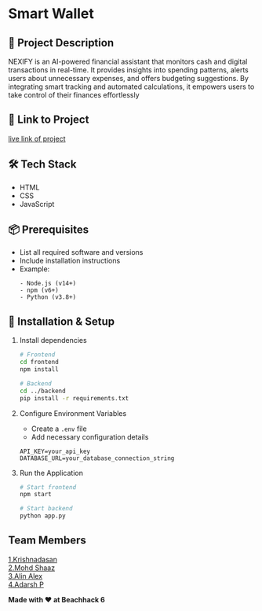 # Smart Wallet

## 🚀 Project Description
NEXIFY is an AI-powered 
financial assistant that monitors cash and 
digital transactions in real-time. It 
provides insights into spending patterns, 
alerts users about unnecessary expenses, 
and offers budgeting suggestions. By 
integrating smart tracking and automated 
calculations, it empowers users to take 
control of their finances effortlessly


## 🎯 Link to Project
[live link of project](live_link)

## 🛠 Tech Stack
- HTML
- CSS
- JavaScript

## 📦 Prerequisites
- List all required software and versions
- Include installation instructions
- Example:
  ```
  - Node.js (v14+)
  - npm (v6+)
  - Python (v3.8+)
  ```

## 🔧 Installation & Setup

1. Install dependencies
   ```bash
   # Frontend
   cd frontend
   npm install

   # Backend
   cd ../backend
   pip install -r requirements.txt
   ```

2. Configure Environment Variables
   
   - Create a `.env` file
   - Add necessary configuration details
     
   ```
   API_KEY=your_api_key
   DATABASE_URL=your_database_connection_string
   ```

4. Run the Application
   ```bash
   # Start frontend
   npm start

   # Start backend
   python app.py
   ```

## Team Members
  [1.Krishnadasan](BoOGeyMaN018)   
  [2.Mohd Shaaz](SHXZ7)   
  [3.Alin Alex](AlinAlexMyladoor)   
  [4.Adarsh P](Adarsh-Dev-Git)  

**Made with ❤️ at Beachhack 6**
